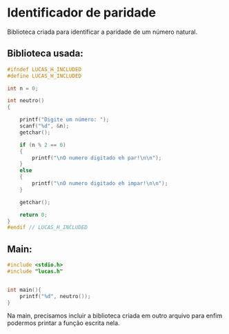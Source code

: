 # Identificador de paridade
Biblioteca criada para identificar a paridade de um número natural.

## Biblioteca usada:
```C
#ifndef LUCAS_H_INCLUDED
#define LUCAS_H_INCLUDED

int n = 0;

int neutro()
{

    printf("Digite um número: ");
    scanf("%d", &n);
    getchar();

    if (n % 2 == 0)
    {
        printf("\nO numero digitado eh par!\n\n");
    }
    else
    {
        printf("\nO numero digitado eh impar!\n\n");
    }

    getchar();

    return 0;
}
#endif // LUCAS_H_INCLUDED
```


## Main: 
```C
#include <stdio.h>
#include "lucas.h"


int main(){
    printf("%d", neutro());
}
```
Na main, precisamos incluir a biblioteca criada em outro arquivo para enfim podermos printar a função escrita nela.
